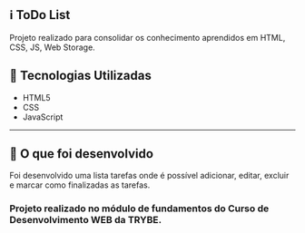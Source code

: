 ## :information_source: ToDo List

Projeto realizado para consolidar os conhecimento aprendidos em HTML, CSS, JS, Web Storage.

## :rocket: Tecnologias Utilizadas

* HTML5
* CSS
* JavaScript

---

## :link: O que foi desenvolvido

Foi desenvolvido uma lista tarefas onde é possível adicionar, editar, excluir e marcar como finalizadas as tarefas.

### Projeto realizado no módulo de fundamentos do Curso de Desenvolvimento WEB da TRYBE.